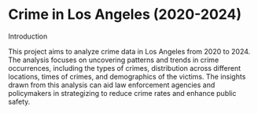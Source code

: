 # Crime in Los Angeles (2020-2024)


Introduction

This project aims to analyze crime data in Los Angeles from 2020 to 2024. The analysis focuses on uncovering patterns and trends in crime occurrences, including the types of crimes, distribution across different locations, times of crimes, and demographics of the victims. The insights drawn from this analysis can aid law enforcement agencies and policymakers in strategizing to reduce crime rates and enhance public safety.





